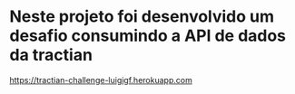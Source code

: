 # Neste projeto foi desenvolvido um desafio consumindo a API de dados da tractian
https://tractian-challenge-luigigf.herokuapp.com
